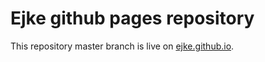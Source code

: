 # Ejke github pages repository

This repository master branch is live on [ejke.github.io](https://ejke.github.io/).
